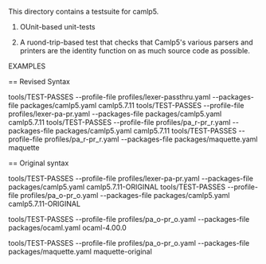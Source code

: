 
This directory contains a testsuite for camlp5.

1. OUnit-based unit-tests

2. A ruond-trip-based test that checks that Camlp5's various parsers
and printers are the identity function on as much source code as
possible.

EXAMPLES

== Revised Syntax

tools/TEST-PASSES --profile-file profiles/lexer-passthru.yaml --packages-file packages/camlp5.yaml camlp5.7.11
tools/TEST-PASSES --profile-file profiles/lexer-pa-pr.yaml --packages-file packages/camlp5.yaml camlp5.7.11
tools/TEST-PASSES --profile-file profiles/pa_r-pr_r.yaml --packages-file packages/camlp5.yaml camlp5.7.11
tools/TEST-PASSES --profile-file profiles/pa_r-pr_r.yaml --packages-file packages/maquette.yaml maquette


== Original syntax

tools/TEST-PASSES --profile-file profiles/lexer-pa-pr.yaml --packages-file packages/camlp5.yaml camlp5.7.11-ORIGINAL
tools/TEST-PASSES --profile-file profiles/pa_o-pr_o.yaml --packages-file packages/camlp5.yaml camlp5.7.11-ORIGINAL

tools/TEST-PASSES --profile-file profiles/pa_o-pr_o.yaml --packages-file packages/ocaml.yaml ocaml-4.00.0

tools/TEST-PASSES --profile-file profiles/pa_o-pr_o.yaml --packages-file packages/maquette.yaml maquette-original
